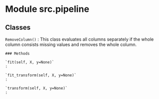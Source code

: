 Module src.pipeline
===================

Classes
-------

`RemoveColumn()`
:   This class evaluates all columns separately if the whole column consists 
    missing values and removes the whole column.

    ### Methods

    `fit(self, X, y=None)`
    :

    `fit_transform(self, X, y=None)`
    :

    `transform(self, X, y=None)`
    :